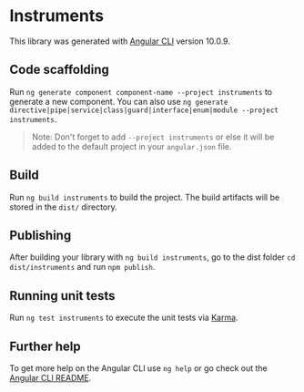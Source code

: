 # Instruments

This library was generated with [Angular CLI](https://github.com/angular/angular-cli) version 10.0.9.

## Code scaffolding

Run `ng generate component component-name --project instruments` to generate a new component. You can also use `ng generate directive|pipe|service|class|guard|interface|enum|module --project instruments`.
> Note: Don't forget to add `--project instruments` or else it will be added to the default project in your `angular.json` file. 

## Build

Run `ng build instruments` to build the project. The build artifacts will be stored in the `dist/` directory.

## Publishing

After building your library with `ng build instruments`, go to the dist folder `cd dist/instruments` and run `npm publish`.

## Running unit tests

Run `ng test instruments` to execute the unit tests via [Karma](https://karma-runner.github.io).

## Further help

To get more help on the Angular CLI use `ng help` or go check out the [Angular CLI README](https://github.com/angular/angular-cli/blob/master/README.md).
